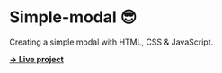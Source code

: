 # Simple-modal 😎

Creating a simple modal with HTML, CSS & JavaScript.

**[→ Live project](https://simplemodaljs.netlify.app/)**
